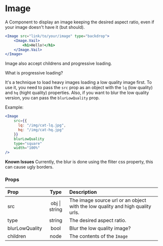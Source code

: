 # Image

A Component to display an image keeping the desired aspect ratio, even if your image doesn't have it (but should).

```jsx
<Image src="link/to/your/image" type="backdrop">
	<Image.Vail>
		<h1>Hello!</h1>
	</Image.Vail>
</Image>
```
Image also accept childrens and progressive loading.

What is progressive loading?

It's a technique to load heavy images loading a low quality image first. To use it, you need to pass the `src` prop as an object with the `lq` (low quality) and `hq` (hight quality) properties. Also, if you want to blur the low quality version, you can pass the `blurLowQuality` prop.

Example:

```jsx
<Image
    src={{
      lq: "/img/cat-lq.jpg",
      hq: "/img/cat-hq.jpg"
    }}
    blurLowQuality
    type="square"
    width="100%"
/>
```

**Known Issues**
Currently, the blur is done using the fliter css property, this can cause ugly borders.

### Props

| Prop           |     Type      | Description                              |
| :------------- | :-----------: | :--------------------------------------- |
| src            | obj \| string | The image source url or an object with the low quality and high quality urls. |
| type           |    string     | The desired aspect ratio.                |
| blurLowQuality |     bool      | Blur the low quality image?              |
| children       |     node      | The contents of the `Image`              |

